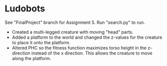 # Ludobots 

See "FinalProject" branch for Assignment 5. Run "search.py" to run.

- Created a multi-legged creature with moving "head" parts.
- Added a platform to the world and changed the z-values for the creature to place it onto the platform. 
- Altered PHC so the fitness function maximizes torso height in the z-direction instead of the x direction. This allows the creature to move along the platform.
